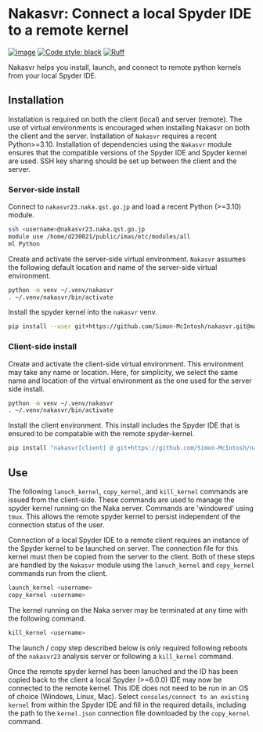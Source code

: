 # Nakasvr: Connect a local Spyder IDE to a remote kernel

[![image](https://img.shields.io/badge/python-3.10%20%7C%203.11%20%7C%203.12%20%7C%203.13-blue)](https://git.iter.org/projects/EQ/repos/nova)
[![Code style: black](https://img.shields.io/badge/code%20style-black-000000.svg)](https://github.com/psf/black)
[![Ruff](https://img.shields.io/endpoint?url=https://raw.githubusercontent.com/charliermarsh/ruff/main/assets/badge/v2.json)](https://github.com/charliermarsh/ruff)

Nakasvr helps you install, launch, and connect to remote python kernels from
your local Spyder IDE.

## Installation
Installation is required on both the client (local) and server (remote). The use of
virtual environments is encouraged when installing Nakasvr on both the client
and the server. Installation of `Nakasvr` requires a recent Python>=3.10. 
Installation of dependencies using the `Nakasvr` module ensures that the 
compatible versions of the Spyder IDE and Spyder kernel are used. SSH key sharing should be set up between the client and the server.

### Server-side install
Connect to `nakasvr23.naka.qst.go.jp` and load a recent Python (>=3.10) module.
```sh
ssh <username>@nakasvr23.naka.qst.go.jp
module use /home/d230021/public/imas/etc/modules/all
ml Python
```
Create and activate the server-side virtual environment. `Nakasvr` assumes the following default location and name of the server-side virtual environment.
```sh
python -m venv ~/.venv/nakasvr
. ~/.venv/nakasvr/bin/activate
```
Install the spyder kernel into the `nakasvr` venv.
```sh
pip install --user git+https://github.com/Simon-McIntosh/nakasvr.git@main
```
### Client-side install
Create and activate the client-side virtual environment. This environment may take any name or location. Here, for simplicity, we select the same name and location of the virtual environment as the one used for the server side install.
```sh
python -m venv ~/.venv/nakasvr
. ~/.venv/nakasvr/bin/activate
```
Install the client environment. This install includes the Spyder IDE that is ensured to be compatable with the remote spyder-kernel.
```sh
pip install "nakasvr[client] @ git+https://github.com/Simon-McIntosh/nakasvr.git@main"
```
## Use
The following `lanuch_kernel`, `copy_kernel`, and `kill_kernel` commands are issued from the client-side.  These commands are used to manage the spyder kernel running on the Naka server. Commands are 'windowed' using `tmux`. This allows the remote spyder kernel to persist independent of the connection status of the user.

Connection of a local Spyder IDE to a remote client requires an instance of the Spyder kernel to be launched on server. The connection file for this kernel must then be copied from the server to the client. Both of these steps are handled by the `Nakasvr` module using the `lanuch_kernel` and `copy_kernel` commands run from the client. 
```sh
launch_kernel <username>
copy_kernel <username>
```
The kernel running on the Naka server may be terminated at any time with the following command.
```sh
kill_kernel <username>
```
The launch / copy step described below is only required following reboots of the `nakasvr23` analysis server or following a `kill_kernel` command.

Once the remote spyder kernel has been lanuched and the ID has been copied back to the client a local Spyder (>=6.0.0) IDE may now be connected to the remote kernel. This IDE does not need to be run in an OS of choice (Windows, Linux, Mac). 
Select `consoles/connect to an existing kernel` from within the Spyder IDE and fill in the required details, including the path to the `kernel.json` connection file downloaded by the `copy_kernel` command.
<!--stackedit_data:
eyJoaXN0b3J5IjpbMTg2MDI2Njc5MywxMDM5NzgxMDM4LC03OD
A3NDQ4NTgsMTQ4MTkyNDI2NiwxODM3MDc1NTcwLC0xODE0Nzky
MTI3LDExMzg0NzI2ODEsMTEzNzcxMDgxMCw2Njg5NjM4MDhdfQ
==
-->
